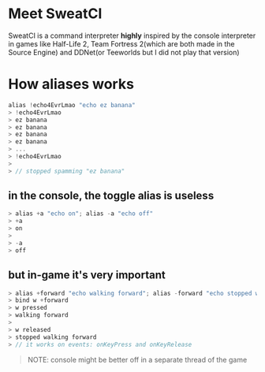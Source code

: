# Meet SweatCI
SweatCI is a command interpreter **highly** inspired by the console interpreter in games like Half-Life 2, Team Fortress 2(which are both made in the Source Engine) and DDNet(or Teeworlds but I did not play that version)

# How aliases works
```cpp
alias !echo4EvrLmao "echo ez banana"
> !echo4EvrLmao
> ez banana
> ez banana
> ez banana
> ez banana
> ...
> !echo4EvrLmao
>
> // stopped spamming "ez banana"
```

## in the console, the toggle alias is useless
```cpp
> alias +a "echo on"; alias -a "echo off"
> +a
> on
>
> -a
> off
```

## but in-game it's very important
```cpp
> alias +forward "echo walking forward"; alias -forward "echo stopped walking forward"
> bind w +forward
> w pressed
> walking forward
>
> w released
> stopped walking forward
> // it works on events: onKeyPress and onKeyRelease
```

> NOTE: console might be better off in a separate thread of the game